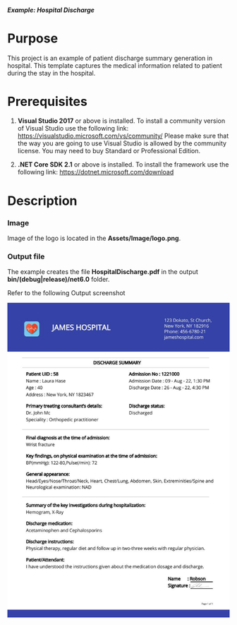 ##### Example: Hospital Discharge

# Purpose
This project is an example of patient discharge summary generation in hospital. This template captures the medical information related to patient during the stay in the hospital.


# Prerequisites
1) **Visual Studio 2017** or above is installed.
   To install a community version of Visual Studio use the following link: https://visualstudio.microsoft.com/vs/community/
   Please make sure that the way you are going to use Visual Studio is allowed by the community license. You may need to buy Standard or Professional Edition.

2) **.NET Core SDK 2.1** or above is installed.
   To install the framework use the following link: https://dotnet.microsoft.com/download

# Description

### Image
Image of the logo is located in the **Assets/Image/logo.png**.

### Output file
The example creates the file **HospitalDischarge.pdf** in the output **bin/(debug|release)/net6.0** folder.

Refer to the following Output screenshot 

![Output image1](https://github.com/SyncfusionExamples/PDF-real-time-Examples/blob/master/HospitalDischarge/HospitalDocument/Results/PatientDischargeSummary.jpg)
